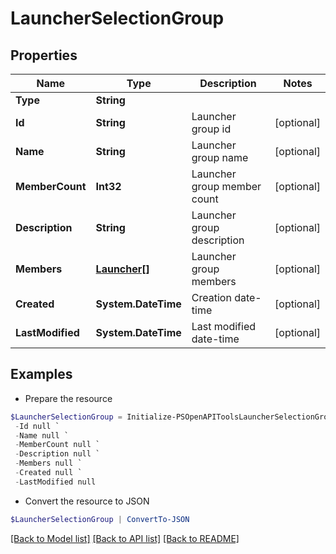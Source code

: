 # LauncherSelectionGroup
## Properties

Name | Type | Description | Notes
------------ | ------------- | ------------- | -------------
**Type** | **String** |  | 
**Id** | **String** | Launcher group id | [optional] 
**Name** | **String** | Launcher group name | [optional] 
**MemberCount** | **Int32** | Launcher group member count | [optional] 
**Description** | **String** | Launcher group description | [optional] 
**Members** | [**Launcher[]**](Launcher.md) | Launcher group members | [optional] 
**Created** | **System.DateTime** | Creation date-time | [optional] 
**LastModified** | **System.DateTime** | Last modified date-time | [optional] 

## Examples

- Prepare the resource
```powershell
$LauncherSelectionGroup = Initialize-PSOpenAPIToolsLauncherSelectionGroup  -Type null `
 -Id null `
 -Name null `
 -MemberCount null `
 -Description null `
 -Members null `
 -Created null `
 -LastModified null
```

- Convert the resource to JSON
```powershell
$LauncherSelectionGroup | ConvertTo-JSON
```

[[Back to Model list]](../README.md#documentation-for-models) [[Back to API list]](../README.md#documentation-for-api-endpoints) [[Back to README]](../README.md)

